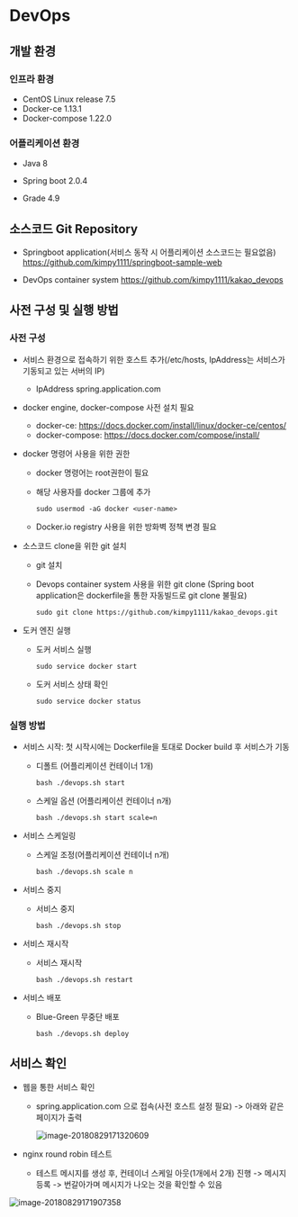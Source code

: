 # DevOps

## 개발 환경

### 인프라 환경

* CentOS Linux release 7.5
* Docker-ce 1.13.1
* Docker-compose 1.22.0

### 어플리케이션 환경

- Java 8

- Spring boot 2.0.4

- Grade 4.9


## 소스코드 Git Repository

- Springboot application(서비스 동작 시 어플리케이션 소스코드는 필요없음)
  https://github.com/kimpy1111/springboot-sample-web

- DevOps container system
  https://github.com/kimpy1111/kakao_devops


## 사전 구성 및 실행 방법

### 사전 구성

- 서비스 환경으로 접속하기 위한 호스트 추가(/etc/hosts, IpAddress는 서비스가 기동되고 있는 서버의 IP)

  - IpAddress	spring.application.com

- docker engine, docker-compose  사전 설치 필요

  - docker-ce: https://docs.docker.com/install/linux/docker-ce/centos/
  - docker-compose: https://docs.docker.com/compose/install/

- docker 명령어 사용을 위한 권한

  - docker 명령어는 root권한이 필요

  - 해당 사용자를 docker 그룹에 추가

    ```sudo usermod -aG docker <user-name>```

  - Docker.io registry 사용을 위한 방화벽 정책 변경 필요

- 소스코드 clone을 위한 git 설치

  - git 설치

  - Devops container system 사용을 위한 git clone
    (Spring boot application은 dockerfile을 통한 자동빌드로 git clone 불필요)

    ```sudo git clone https://github.com/kimpy1111/kakao_devops.git```

- 도커 엔진 실행

  - 도커 서비스 실행

    ```sudo service docker start```

  - 도커 서비스 상태 확인

    ```sudo service docker status```

### 실행 방법

- 서비스 시작: 첫 시작시에는 Dockerfile을 토대로 Docker build 후 서비스가 기동

  - 디폴트 (어플리케이션 컨테이너 1개)

    ```bash ./devops.sh start```

  - 스케일 옵션 (어플리케이션 컨테이너 n개)

    ```bash ./devops.sh start scale=n```

- 서비스 스케일링

  - 스케일 조정(어플리케이션 컨테이너 n개)

    ```bash ./devops.sh scale n```

- 서비스 중지

  - 서비스 중지

    ```bash ./devops.sh stop```

- 서비스 재시작

  - 서비스 재시작

    ```bash ./devops.sh restart```

- 서비스 배포

  - Blue-Green 무중단 배포

    ```bash ./devops.sh deploy```


## 서비스 확인

- 웹을 통한 서비스 확인

  - spring.application.com 으로 접속(사전 호스트 설정 필요) -> 아래와 같은 페이지가 출력

    ![image-20180829171320609](/var/folders/cy/c_gxls390p19nm67h9s9bqgw0000gn/T/abnerworks.Typora/image-20180829171320609.png)

- nginx round robin 테스트

  - 테스트 메시지를 생성 후, 컨테이너 스케일 아웃(1개에서 2개) 진행 -> 메시지 등록 -> 번갈아가며 메시지가 나오는 것을 확인할 수 있음

![image-20180829171907358](/var/folders/cy/c_gxls390p19nm67h9s9bqgw0000gn/T/abnerworks.Typora/image-20180829171907358.png)